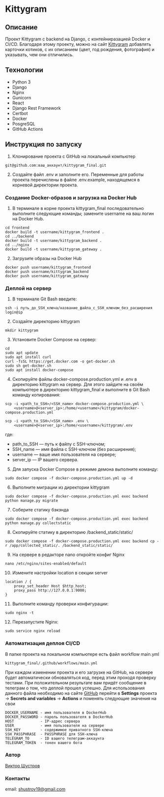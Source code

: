 # Kittygram
## Описание 
Проект Kittygram c backend на Django, c контейниразацией Docker и CI/CD. Благодаря этому проекту, можно на сайт [Kittygram](https://kitty-gramm.ddns.net/) добавлять карточки котиков, с их описанием (цвет, год рождения, фотография) и указывать, чем они отличились.
## Технологии 
- Python 3
- Django
- Nginx
- Gunicorn
- React
- Django Rest Framework
- Certbot
- Docker
- PosgreSQL
- GitHub Actions

## Инструкция по запуску

1. Клонирование проекта с GitHub на локальный компьютер
```
git@github.com:ваш_аккаунт/kittygram_final.git
```
2. Создайте файл .env и заполните его. Переменные для работы проекта перечислены в файле .env.example, находящемся в корневой директории проекта.
### Создание Docker-образов и загрузка на Docker Hub
1. В терминале в корне проекта kittygram_final последовательно выполните следующие команды; замените username на ваш логин на Docker Hub.
```
cd frontend
docker build -t username/kittygram_frontend .
cd ../backend  
docker build -t username/kittygram_backend .
cd ../nginx 
docker build -t username/kittygram_gateway . 
```
2. Загрузите образы на Docker Hub
```
docker push username/kittygram_frontend
docker push username/kittygram_backend
docker push username/kittygram_gateway 
```
### Деплой на сервер
1. В терминале Git Bash введите:
```
ssh -i путь_до_SSH_ключа/название_файла_с_SSH_ключом_без_расширения login@ip
```
2. Создайте директорию kittygram
```
mkdir kittygram
```
3. Установите Docker Compose на сервер:
```
cd
sudo apt update
sudo apt install curl
curl -fsSL https://get.docker.com -o get-docker.sh
sudo sh get-docker.sh
sudo apt install docker-compose
```
4. Скопируйте файлы docker-compose.production.yml и .env в директорию kittygram на сервер. Для этого зайдите на своём компьютере в директорию kittygram_final и выполните в Git Bash команду копирования:
```
scp -i <path_to_SSH>/<SSH_name> docker-compose.production.yml \
    <username>@<server_ip>:/home/<username>/kittygram/docker-compose.production.yml 
```
```
scp -i <path_to_SSH>/<SSH_name> .env \
    <username>@<server_ip>:/home/<username>/kittygram/.env 
```
где:
* path_to_SSH — путь к файлу с SSH-ключом;
* SSH_name — имя файла с SSH-ключом (без расширения);
* username — ваше имя пользователя на сервере;
* server_ip — IP вашего сервера.
5. Для запуска Docker Compose в режиме демона выполните команду:
```
sudo docker compose -f docker-compose.production.yml up -d
```
6. Выполните миграции из директории kittygram
```
sudo docker compose -f docker-compose.production.yml exec backend python manage.py migrate
```
7. Соберите статику бэкэнда
```
sudo docker compose -f docker-compose.production.yml exec backend python manage.py collectstatic
```
8. Скопируйте статику в директорию /backend_static/static/
```
sudo docker compose -f docker-compose.production.yml exec backend cp -r /app/collected_static/. /backend_static/static/ 
```
9. На сервере в редакторе nano откройте конфиг Nginx
```
nano /etc/nginx/sites-enabled/default
```
10. Измените настройки location в секции server
```
location / {
    proxy_set_header Host $http_host;
    proxy_pass http://127.0.0.1:9000;
}
```
11. Выполните команду проверки конфигурации:
```
sudo nginx -t 
```
12. Перезапустите Nginx:
```
sudo service nginx reload 
```
### Автоматизация деплоя CI/CD
В папке проекта на локальном компьютере есть файл workflow main.yml
```
kittygram_final/.github/workflows/main.yml
```
При каждом изменении проекта и его загрузке на GitHub, на сервере будет автоматически обноваляться код, перед этим проходя проверку тестами. При положительном результате вам придёт сообщение в телеграм о том, что деплой прошел успешно.
Для использования данного файла необходимо на сайте [GitHub](https://github.com/) перейти в **Settings** проекта -> **Secrets and variables** -> **Actions** и поменять следующие значения на свои
```
DOCKER_USERNAME - имя пользователя в DockerHub
DOCKER_PASSWORD - пароль пользователя в DockerHub
HOST            - IP-адрес сервера
USER            - имя пользователя на сервере
SSH_KEY         - содержимое приватного SSH-ключа
SSH_PASSPHRASE  - PASSPHRASE для SSH-ключа
TELEGRAM_TO     - ID вашего телеграм-аккаунта
TELEGRAM_TOKEN  - токен вашего бота 
```

### Автор 
[Виктор Шустров](https://github.com/shustrov19)

### Контакты
email: shustrov19@gmail.com
